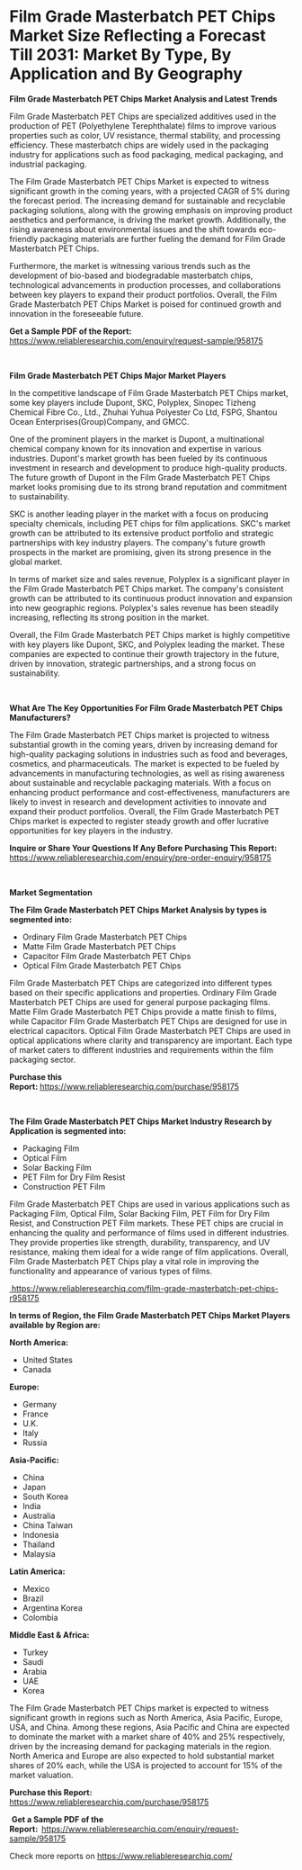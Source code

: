 <p><h1>Film Grade Masterbatch PET Chips Market Size Reflecting a Forecast Till 2031: Market By Type, By Application and By Geography</h1></p><p><strong>Film Grade Masterbatch PET Chips Market Analysis and Latest Trends</strong></p>
<p><p>Film Grade Masterbatch PET Chips are specialized additives used in the production of PET (Polyethylene Terephthalate) films to improve various properties such as color, UV resistance, thermal stability, and processing efficiency. These masterbatch chips are widely used in the packaging industry for applications such as food packaging, medical packaging, and industrial packaging.</p><p>The Film Grade Masterbatch PET Chips Market is expected to witness significant growth in the coming years, with a projected CAGR of 5% during the forecast period. The increasing demand for sustainable and recyclable packaging solutions, along with the growing emphasis on improving product aesthetics and performance, is driving the market growth. Additionally, the rising awareness about environmental issues and the shift towards eco-friendly packaging materials are further fueling the demand for Film Grade Masterbatch PET Chips.</p><p>Furthermore, the market is witnessing various trends such as the development of bio-based and biodegradable masterbatch chips, technological advancements in production processes, and collaborations between key players to expand their product portfolios. Overall, the Film Grade Masterbatch PET Chips Market is poised for continued growth and innovation in the foreseeable future.</p></p>
<p><strong>Get a Sample PDF of the Report:&nbsp;</strong> <a href="https://www.reliableresearchiq.com/enquiry/request-sample/958175">https://www.reliableresearchiq.com/enquiry/request-sample/958175</a></p>
<p>&nbsp;</p>
<p><strong>Film Grade Masterbatch PET Chips Major Market Players</strong></p>
<p><p>In the competitive landscape of Film Grade Masterbatch PET Chips market, some key players include Dupont, SKC, Polyplex, Sinopec Tizheng Chemical Fibre Co., Ltd., Zhuhai Yuhua Polyester Co Ltd, FSPG, Shantou Ocean Enterprises(Group)Company, and GMCC.</p><p>One of the prominent players in the market is Dupont, a multinational chemical company known for its innovation and expertise in various industries. Dupont's market growth has been fueled by its continuous investment in research and development to produce high-quality products. The future growth of Dupont in the Film Grade Masterbatch PET Chips market looks promising due to its strong brand reputation and commitment to sustainability.</p><p>SKC is another leading player in the market with a focus on producing specialty chemicals, including PET chips for film applications. SKC's market growth can be attributed to its extensive product portfolio and strategic partnerships with key industry players. The company's future growth prospects in the market are promising, given its strong presence in the global market.</p><p>In terms of market size and sales revenue, Polyplex is a significant player in the Film Grade Masterbatch PET Chips market. The company's consistent growth can be attributed to its continuous product innovation and expansion into new geographic regions. Polyplex's sales revenue has been steadily increasing, reflecting its strong position in the market.</p><p>Overall, the Film Grade Masterbatch PET Chips market is highly competitive with key players like Dupont, SKC, and Polyplex leading the market. These companies are expected to continue their growth trajectory in the future, driven by innovation, strategic partnerships, and a strong focus on sustainability.</p></p>
<p>&nbsp;</p>
<p><strong>What Are The Key Opportunities For Film Grade Masterbatch PET Chips Manufacturers?</strong></p>
<p><p>The Film Grade Masterbatch PET Chips market is projected to witness substantial growth in the coming years, driven by increasing demand for high-quality packaging solutions in industries such as food and beverages, cosmetics, and pharmaceuticals. The market is expected to be fueled by advancements in manufacturing technologies, as well as rising awareness about sustainable and recyclable packaging materials. With a focus on enhancing product performance and cost-effectiveness, manufacturers are likely to invest in research and development activities to innovate and expand their product portfolios. Overall, the Film Grade Masterbatch PET Chips market is expected to register steady growth and offer lucrative opportunities for key players in the industry.</p></p>
<p><strong>Inquire or Share Your Questions If Any Before Purchasing This Report:</strong> <a href="https://www.reliableresearchiq.com/enquiry/pre-order-enquiry/958175">https://www.reliableresearchiq.com/enquiry/pre-order-enquiry/958175</a></p>
<p>&nbsp;</p>
<p><strong>Market Segmentation</strong></p>
<p><strong>The Film Grade Masterbatch PET Chips Market Analysis by types is segmented into:</strong></p>
<p><ul><li>Ordinary Film Grade Masterbatch PET Chips</li><li>Matte Film Grade Masterbatch PET Chips</li><li>Capacitor Film Grade Masterbatch PET Chips</li><li>Optical Film Grade Masterbatch PET Chips</li></ul></p>
<p><p>Film Grade Masterbatch PET Chips are categorized into different types based on their specific applications and properties. Ordinary Film Grade Masterbatch PET Chips are used for general purpose packaging films. Matte Film Grade Masterbatch PET Chips provide a matte finish to films, while Capacitor Film Grade Masterbatch PET Chips are designed for use in electrical capacitors. Optical Film Grade Masterbatch PET Chips are used in optical applications where clarity and transparency are important. Each type of market caters to different industries and requirements within the film packaging sector.</p></p>
<p><strong>Purchase this Report:&nbsp;</strong><a href="https://www.reliableresearchiq.com/purchase/958175">https://www.reliableresearchiq.com/purchase/958175</a></p>
<p>&nbsp;</p>
<p><strong>The Film Grade Masterbatch PET Chips Market Industry Research by Application is segmented into:</strong></p>
<p><ul><li>Packaging Film</li><li>Optical Film</li><li>Solar Backing Film</li><li>PET Film for Dry Film Resist</li><li>Construction PET Film</li></ul></p>
<p><p>Film Grade Masterbatch PET Chips are used in various applications such as Packaging Film, Optical Film, Solar Backing Film, PET Film for Dry Film Resist, and Construction PET Film markets. These PET chips are crucial in enhancing the quality and performance of films used in different industries. They provide properties like strength, durability, transparency, and UV resistance, making them ideal for a wide range of film applications. Overall, Film Grade Masterbatch PET Chips play a vital role in improving the functionality and appearance of various types of films.</p></p>
<p><a href="https://www.reliableresearchiq.com/film-grade-masterbatch-pet-chips-r958175">&nbsp;https://www.reliableresearchiq.com/film-grade-masterbatch-pet-chips-r958175</a></p>
<p><strong>In terms of Region, the Film Grade Masterbatch PET Chips Market Players available by Region are:</strong></p>
<p>
    <p> <strong> North America: </strong>
        <ul>
            <li>United States</li>
            <li>Canada</li>
        </ul>
        </p> 
    <p> <strong> Europe: </strong>
        <ul>
            <li>Germany</li>
            <li>France</li>
            <li>U.K.</li>
            <li>Italy</li>
            <li>Russia</li>
        </ul>
        </p> 
    <p> <strong> Asia-Pacific: </strong>
        <ul>
            <li>China</li>
            <li>Japan</li>
            <li>South Korea</li>
            <li>India</li>
            <li>Australia</li>
            <li>China Taiwan</li>
            <li>Indonesia</li>
            <li>Thailand</li>
            <li>Malaysia</li>
        </ul>
        </p> 
    <p> <strong> Latin America: </strong>
        <ul>
            <li>Mexico</li>
            <li>Brazil</li>
            <li>Argentina Korea</li>
            <li>Colombia</li>
        </ul>
        </p> 
    <p> <strong> Middle East & Africa: </strong>
        <ul>
            <li>Turkey</li>
            <li>Saudi</li>
            <li>Arabia</li>
            <li>UAE</li>
            <li>Korea</li>
        </ul>
    </p>
    </p>
<p><p>The Film Grade Masterbatch PET Chips market is expected to witness significant growth in regions such as North America, Asia Pacific, Europe, USA, and China. Among these regions, Asia Pacific and China are expected to dominate the market with a market share of 40% and 25% respectively, driven by the increasing demand for packaging materials in the region. North America and Europe are also expected to hold substantial market shares of 20% each, while the USA is projected to account for 15% of the market valuation.</p></p>
<p><strong>Purchase this Report: </strong><a href="https://www.reliableresearchiq.com/purchase/958175">https://www.reliableresearchiq.com/purchase/958175</a></p>
<p>&nbsp;<strong>Get a Sample PDF of the Report:&nbsp;&nbsp;</strong><a href="https://www.reliableresearchiq.com/enquiry/request-sample/958175">https://www.reliableresearchiq.com/enquiry/request-sample/958175</a></p>
<p><strong></strong></p>
<p>Check more reports on <a href="https://www.reliableresearchiq.com/">https://www.reliableresearchiq.com/</a></p>